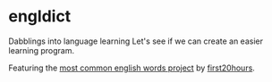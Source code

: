 engldict
========

Dabblings into language learning
Let's see if we can create an easier learning program.

Featuring the [most common english words project](https://github.com/first20hours/google-10000-english) by [first20hours](https://github.com/first20hours).
